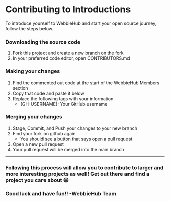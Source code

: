 # Contributing to Introductions
To introduce yourself to WebbieHub and start your open source journey, follow the steps below.
### Downloading the source code
1. Fork this project and create a new branch on the fork
1. In your preferred code editor, open CONTRIBUTORS.md
### Making your changes
1. Find the commented out code at the start of the WebbieHub Members section
1. Copy that code and paste it below
1. Replace the following tags with your information
    * {GH-USERNAME}: Your GitHub username
### Merging your changes
1. Stage, Commit, and Push your changes to your new branch
1. Find your fork on github again
    * You should see a button that says open a pull request
1. Open a new pull request
1. Your pull request will be merged into the main branch
---
### Following this process will allow you to contribute to larger and more interesting projects as well! Get out there and find a project you care about 😁
### Good luck and have fun!! -WebbieHub Team
